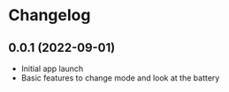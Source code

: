 # Changelog

## 0.0.1 (2022-09-01)
- Initial app launch
- Basic features to change mode and look at the battery
